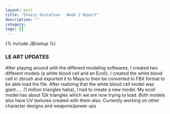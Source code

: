 ```yaml
---
layout: post
title: "Shazzy Gustafson   Week 2 Report"
description: ""
category: 
tags: []
---
```

{% include JB/setup %}

### LE ART UPDATES

After playing around with the different modeling softwares, I created two different models (a white blood cell and an Ecoli). I created the white blood cell in zbrush and exported it to Maya to then be
converted to FBX format to be able load the file. After realizing that the white blood cell model
was giant..... (1 million triangles haha), I had to create a new model. My ecoli model has about 12k triangles which we are now trying to load. Both models also have UV textures created with them also. 
Currently working on other character designs and weapons/power ups




